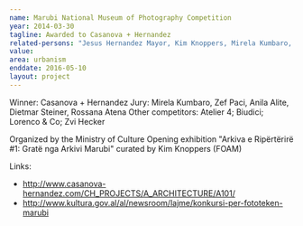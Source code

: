 ```yaml
---
name: Marubi National Museum of Photography Competition
year: 2014-03-30
tagline: Awarded to Casanova + Hernandez
related-persons: "Jesus Hernandez Mayor, Kim Knoppers, Mirela Kumbaro, Zef Paci, Anila Alite, Dietmar Steiner, Rossana Atena, Luçjan Bedeni"
value:
area: urbanism
enddate: 2016-05-10
layout: project
---
```

Winner: Casanova + Hernandez
Jury: Mirela Kumbaro, Zef Paci, Anila Alite, Dietmar Steiner, Rossana Atena
Other competitors: Atelier 4; Biudici; Lorenco & Co; Zvi Hecker

Organized by the Ministry of Culture
Opening exhibition "Arkiva e Ripërtërirë #1: Gratë nga Arkivi Marubi" curated by Kim Knoppers (FOAM)


Links:
* <http://www.casanova-hernandez.com/CH_PROJECTS/A_ARCHITECTURE/A101/>
* <http://www.kultura.gov.al/al/newsroom/lajme/konkursi-per-fototeken-marubi>

